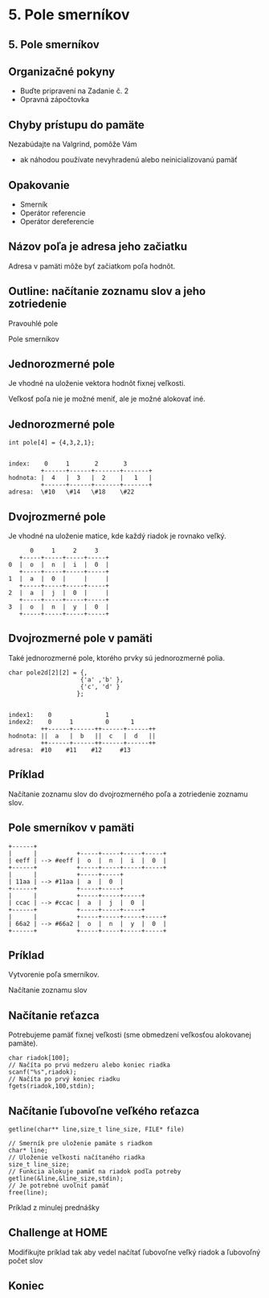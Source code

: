 # 5. Pole smerníkov


## 5. Pole smerníkov

## Organizačné pokyny

- Buďte pripravení na Zadanie č. 2
- Opravná zápočtovka

## Chyby prístupu do pamäte

Nezabúdajte na Valgrind, pomôže Vám

- ak náhodou používate nevyhradenú alebo neinicializovanú pamäť

## Opakovanie

- Smerník
- Operátor referencie
- Operátor dereferencie

## Názov poľa je adresa jeho začiatku

Adresa v pamäti môže byť začiatkom poľa hodnôt.


## Outline: načítanie zoznamu slov a jeho zotriedenie


Pravouhlé pole

Pole smerníkov

## Jednorozmerné pole

Je vhodné na uloženie vektora hodnôt fixnej veľkosti.

Veľkosť poľa nie je možné meniť, ale je možné alokovať iné.

## Jednorozmerné pole

	int pole[4] = {4,3,2,1};
    
       
    index:    0     1       2       3
             +------+------+-------+-------+
    hodnota: |  4   |  3   |  2    |   1   |
             +------+------+-------+-------+
    adresa:  \#10   \#14   \#18    \#22 

## Dvojrozmerné pole

Je vhodné na uloženie matice,
kde každý riadok je rovnako veľký.


          0     1     2     3
       +-----+-----+-----+-----+
    0  |  o  |  n  |  i  |  0  |
       +-----+-----+-----+-----+
    1  |  a  |  0  |     |     |
       +-----+-----+-----+-----+
    2  |  a  |  j  |  0  |     |
       +-----+-----+-----+-----+
    3  |  o  |  n  |  y  |  0  |
       +-----+-----+-----+-----+

## Dvojrozmerné pole v pamäti

Také jednorozmerné pole, ktorého prvky sú jednorozmerné polia.


	char pole2d[2][2] = {,
                        {'a' ,'b' },
                        {'c', 'd' }
                       };
    
    
    index1:    0               1  
    index2:    0     1         0      1  
             ++------+------++------+------++
    hodnota: ||  a   |  b   ||  c   |  d   ||
             ++------+------++------+------++
    adresa:  #10    #11    #12     #13 

## Príklad

Načítanie zoznamu slov do dvojrozmerného poľa a zotriedenie zoznamu slov.

## Pole smerníkov v pamäti

    +------+
    |      |           +-----+-----+-----+-----+
    | eeff | --> #eeff |  o  |  n  |  i  |  0  |
    +------+           +-----+-----+-----+-----+
    |      |           +-----+-----+
    | 11aa | --> #11aa |  a  |  0  |
    +------+           +-----+-----+
    |      |           +-----+-----+-----+
    | ccac | --> #ccac |  a  |  j  |  0  |
    +------+           +-----+-----+-----+
    |      |           +-----+-----+-----+-----+
    | 66a2 | --> #66a2 |  o  |  n  |  y  |  0  |
    +------+           +-----+-----+-----+-----+
          

## Príklad

Vytvorenie poľa smerníkov.

Načítanie zoznamu slov

## Načítanie reťazca

Potrebujeme pamäť fixnej veľkosti (sme obmedzení veľkosťou alokovanej pamäte).

	char riadok[100];
    // Načíta po prvú medzeru alebo koniec riadka
    scanf("%s",riadok); 
    // Načíta po prvý koniec riadku
    fgets(riadok,100,stdin);

## Načítanie ľubovoľne veľkého reťazca

	getline(char** line,size_t line_size, FILE* file)

	// Smerník pre uloženie pamäte s riadkom
	char* line;
    // Uloženie veľkosti načítaného riadka
    size_t line_size;
    // Funkcia alokuje pamäť na riadok podľa potreby
    getline(&line,&line_size,stdin);
    // Je potrebné uvoľniť pamäť
    free(line);

Príklad z minulej prednášky

## Challenge at HOME

Modifikujte príklad tak aby vedel načítať ľubovoľne veľký riadok a ľubovoľný počet slov

## Koniec
